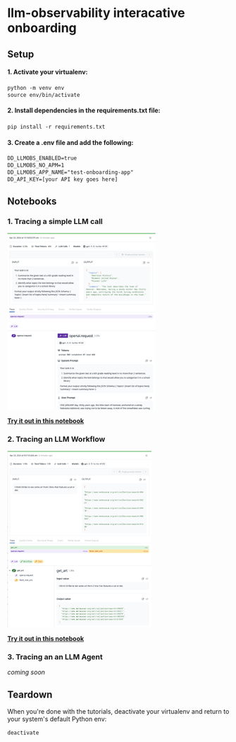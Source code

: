 # llm-observability interacative onboarding

## Setup

#### 1. Activate your virtualenv:
```
python -m venv env
source env/bin/activate
```

#### 2. Install dependencies in the requirements.txt file:
`pip install -r requirements.txt`

#### 3. Create a .env file and add the following:
```
DD_LLMOBS_ENABLED=true 
DD_LLMOBS_NO_APM=1
DD_LLMOBS_APP_NAME="test-onboarding-app"
DD_API_KEY=[your API key goes here]
```

## Notebooks

### 1. Tracing a simple LLM call
<img src="./images/llm-span.png" height="400">

**[Try it out in this notebook](./1-llm-span.ipynb)**

### 2. Tracing an LLM Workflow
<img src="./images/workflow-span.png" height="400">

**[Try it out in this notebook](./2-workflow-span.ipynb)**

### 3. Tracing an an LLM Agent 
_coming soon_

## Teardown
When you're done with the tutorials, deactivate your virtualenv and return to your system's default Python env:
```
deactivate
```
